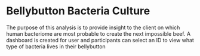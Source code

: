 # Bellybutton Bacteria Culture

The purpose of this analysis is to provide insight to the client on which human bacteriome are most probable to create the next impossible beef. A dashboard is created for user and participants can select an ID to view what type of bacteria lives in their bellybutton
